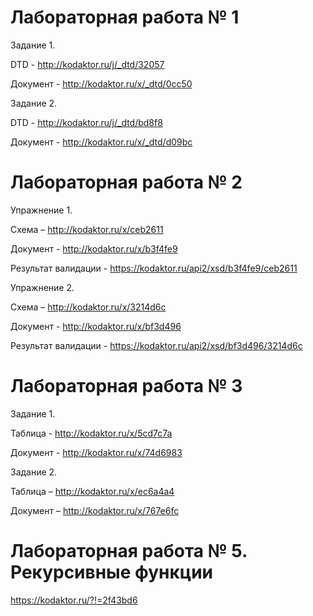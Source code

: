 # Лабораторная работа № 1

Задание 1.


DTD - http://kodaktor.ru/j/_dtd/32057

Документ - http://kodaktor.ru/x/_dtd/0cc50



Задание 2.


DTD - http://kodaktor.ru/j/_dtd/bd8f8

Документ - http://kodaktor.ru/x/_dtd/d09bc



# Лабораторная работа № 2

Упражнение 1.


Схема – http://kodaktor.ru/x/ceb2611

Документ - http://kodaktor.ru/x/b3f4fe9

Результат валидации - https://kodaktor.ru/api2/xsd/b3f4fe9/ceb2611



Упражнение 2.


Схема – http://kodaktor.ru/x/3214d6c

Документ - http://kodaktor.ru/x/bf3d496

Результат валидации - https://kodaktor.ru/api2/xsd/bf3d496/3214d6c



# Лабораторная работа № 3

Задание 1.

Таблица - http://kodaktor.ru/x/5cd7c7a

Документ - http://kodaktor.ru/x/74d6983



Задание 2.

Таблица – http://kodaktor.ru/x/ec6a4a4

Документ – http://kodaktor.ru/x/767e6fc



# Лабораторная работа № 5. Рекурсивные функции

https://kodaktor.ru/?!=2f43bd6


